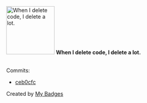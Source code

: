 <img src="https://my-badges.github.io/my-badges/mass-delete-commit-10k.png" alt="When I delete code, I delete a lot." title="When I delete code, I delete a lot." width="128">
<strong>When I delete code, I delete a lot.</strong>
<br><br>

Commits:

- <a href="https://github.com/kingstar0118/AISuperVideoResolution/commit/ceb0cfcaf638345a382f69e166662595693598d2">ceb0cfc</a>


Created by <a href="https://github.com/my-badges/my-badges">My Badges</a>